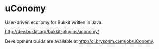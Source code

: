 uConomy
=======

User-driven economy for Bukkit written in Java.

http://dev.bukkit.org/bukkit-plugins/uconomy/

Development builds are available at http://ci.brysonm.com/job/uConomy.
